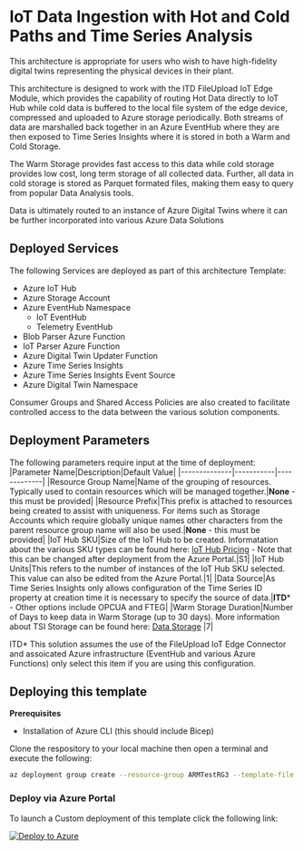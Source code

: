 # IoT Data Ingestion with Hot and Cold Paths and Time Series Analysis

This architecture is appropriate for users who wish to have high-fidelity digital twins representing the physical devices in their plant.

This architecture is designed to work with the ITD FileUpload IoT Edge Module, which provides the capability of routing Hot Data directly to IoT Hub while cold data is buffered to the local file system of the edge device, compressed and uploaded to Azure storage periodically.  Both streams of data are marshalled back together in an Azure EventHub where they are then exposed to Time Series Insights where it is stored in both a Warm and Cold Storage.  

The Warm Storage provides fast access to this data while cold storage provides low cost, long term storage of all collected data.  Further, all data in cold storage is stored as Parquet formated files, making them easy to query from popular Data Analysis tools.  

Data is ultimately routed to an instance of Azure Digital Twins where it can be further incorporated into various Azure Data Solutions

## Deployed Services

The following Services are deployed as part of this architecture Template:

* Azure IoT Hub
* Azure Storage Account
* Azure EventHub Namespace
  * IoT EventHub
  * Telemetry EventHub
* Blob Parser Azure Function
* IoT Parser Azure Function
* Azure Digital Twin Updater Function
* Azure Time Series Insights
* Azure Time Series Insights Event Source
* Azure Digital Twin Namespace

Consumer Groups and Shared Access Policies are also created to facilitate controlled access to the data between the various solution components.  

## Deployment Parameters

The following parameters require input at the time of deployment:
|Parameter Name|Description|Default Value|
|--------------|-----------|-------------|
|Resource Group Name|Name of the grouping of resources.  Typically used to contain resources which will be managed together.|**None** - this must be provided|
|Resource Prefix|This prefix is attached to resources being created to assist with uniqueness.  For items such as Storage Accounts which require globally unique names other characters from the parent resource group name will also be used.|**None** - this must be provided|
|IoT Hub SKU|Size of the IoT Hub to be created.  Informatation about the various SKU types can be found here:  [IoT Hub Pricing](https://azure.microsoft.com/en-us/pricing/details/iot-hub/) - Note that this can be changed after deployment from the Azure Portal.|S1|
|IoT Hub Units|This refers to the number of instances of the IoT Hub SKU selected.  This value can also be edited from the Azure Portal.|1|
|Data Source|As Time Series Insights only allows configuration of the Time Series ID property at creation time it is necessary to specify the source of data.|**ITD*** - Other options include OPCUA and FTEG|
|Warm Storage Duration|Number of Days to keep data in Warm Storage (up to 30 days). More information about TSI Storage can be found here: [Data Storage](https://docs.microsoft.com/en-us/azure/time-series-insights/concepts-storage) |7|

ITD* This solution assumes the use of the FileUpload IoT Edge Connector and assoicated Azure infrastructure (EventHub and various Azure Functions) only select this item if you are using this configuration. 

## Deploying this template

**Prerequisites**
* Installation of Azure CLI (this should include Bicep)

Clone the respository to your local machine then open a terminal and execute the following:

```bash
az deployment group create --resource-group ARMTestRG3 --template-file ./Architecture3/main.bicep --parameters ResourcePrefix=<prefix goes here>

```

### Deploy via Azure Portal

To launch a Custom deployment of this template click the following link:

[![Deploy to Azure](https://aka.ms/deploytoazurebutton)](https://portal.azure.com/#create/Microsoft.Template/uri/https%3A%2F%2Fraw.githubusercontent.com%2FSandlerdev%2FARMTemplates%2Fmaster%2FArchitecture3%2Fmain.json)
